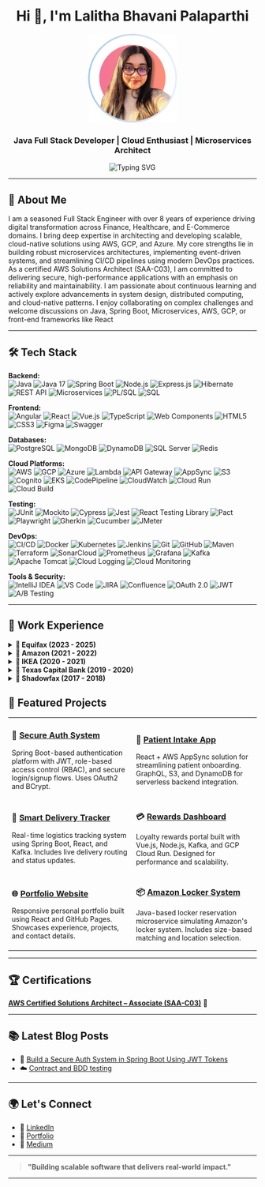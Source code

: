 <h1 align="center">Hi 👋, I'm Lalitha Bhavani Palaparthi</h1>

<p align="center">
  <img src="https://github.com/LalithaBP/LalithaBP/blob/main/profile-pic.png" width="180" />
</p>

<h3 align="center">Java Full Stack Developer | Cloud Enthusiast | Microservices Architect</h3>

<p align="center">
  <img src="https://readme-typing-svg.demolab.com?font=Fira+Code&size=24&pause=1000&center=true&width=550&lines=Java+%7C+Spring+Boot+%7C+AWS+%7C+GCP+%7C+React+%7C+Node.js;Building+Scalable+Microservices;Cloud-Native+Developer;Certified+AWS+Solutions+Architect+%F0%9F%93%9D" alt="Typing SVG" />
</p>



---

## 🚀 About Me
I am a seasoned Full Stack Engineer with over 8 years of experience driving digital transformation across Finance, Healthcare, and E-Commerce domains. I bring deep expertise in architecting and developing scalable, cloud-native solutions using AWS, GCP, and Azure. My core strengths lie in building robust microservices architectures, implementing event-driven systems, and streamlining CI/CD pipelines using modern DevOps practices. As a certified AWS Solutions Architect (SAA-C03), I am committed to delivering secure, high-performance applications with an emphasis on reliability and maintainability. I am passionate about continuous learning and actively explore advancements in system design, distributed computing, and cloud-native patterns. I enjoy collaborating on complex challenges and welcome discussions on Java, Spring Boot, Microservices, AWS, GCP, or front-end frameworks like React

---

## 🛠️ Tech Stack

**Backend:**  
![Java](https://img.shields.io/badge/Java-ED8B00?style=for-the-badge&logo=openjdk&logoColor=white)
![Java 17](https://img.shields.io/badge/Java%2017-ED8B00?style=for-the-badge&logo=openjdk&logoColor=white)
![Spring Boot](https://img.shields.io/badge/Spring_Boot-6DB33F?style=for-the-badge&logo=springboot&logoColor=white)
![Node.js](https://img.shields.io/badge/Node.js-339933?style=for-the-badge&logo=nodedotjs&logoColor=white)
![Express.js](https://img.shields.io/badge/Express.js-000000?style=for-the-badge&logo=express&logoColor=white)
![Hibernate](https://img.shields.io/badge/Hibernate-59666C?style=for-the-badge&logo=hibernate&logoColor=white)
![REST API](https://img.shields.io/badge/REST-FF6C37?style=for-the-badge&logo=flask&logoColor=white)
![Microservices](https://img.shields.io/badge/Microservices-007ACC?style=for-the-badge&logo=microgenetics&logoColor=white)
![PL/SQL](https://img.shields.io/badge/PL%2FSQL-F80000?style=for-the-badge&logo=oracle&logoColor=white)
![SQL](https://img.shields.io/badge/SQL-4479A1?style=for-the-badge&logo=sqlite&logoColor=white)

**Frontend:**  
![Angular](https://img.shields.io/badge/Angular-DD0031?style=for-the-badge&logo=angular&logoColor=white)
![React](https://img.shields.io/badge/React-61DAFB?style=for-the-badge&logo=react&logoColor=black)
![Vue.js](https://img.shields.io/badge/Vue.js-4FC08D?style=for-the-badge&logo=vue.js&logoColor=white)
![TypeScript](https://img.shields.io/badge/TypeScript-007ACC?style=for-the-badge&logo=typescript&logoColor=white)
![Web Components](https://img.shields.io/badge/Web%20Components-29ABE2?style=for-the-badge)
![HTML5](https://img.shields.io/badge/HTML5-E34F26?style=for-the-badge&logo=html5&logoColor=white)
![CSS3](https://img.shields.io/badge/CSS3-1572B6?style=for-the-badge&logo=css3&logoColor=white)
![Figma](https://img.shields.io/badge/Figma-F24E1E?style=for-the-badge&logo=figma&logoColor=white)
![Swagger](https://img.shields.io/badge/Swagger-85EA2D?style=for-the-badge&logo=swagger&logoColor=black)

**Databases:**  
![PostgreSQL](https://img.shields.io/badge/PostgreSQL-336791?style=for-the-badge&logo=postgresql&logoColor=white)
![MongoDB](https://img.shields.io/badge/MongoDB-47A248?style=for-the-badge&logo=mongodb&logoColor=white)
![DynamoDB](https://img.shields.io/badge/DynamoDB-4053D6?style=for-the-badge&logo=amazondynamodb&logoColor=white)
![SQL Server](https://img.shields.io/badge/SQL_Server-CC2927?style=for-the-badge&logo=microsoftsqlserver&logoColor=white)
![Redis](https://img.shields.io/badge/Redis-DC382D?style=for-the-badge&logo=redis&logoColor=white)

**Cloud Platforms:**  
![AWS](https://img.shields.io/badge/AWS-232F3E?style=for-the-badge&logo=amazonaws&logoColor=white)
![GCP](https://img.shields.io/badge/GCP-4285F4?style=for-the-badge&logo=googlecloud&logoColor=white)
![Azure](https://img.shields.io/badge/Azure-0078D4?style=for-the-badge&logo=microsoftazure&logoColor=white)
![Lambda](https://img.shields.io/badge/AWS%20Lambda-FF9900?style=for-the-badge&logo=awslambda&logoColor=white)
![API Gateway](https://img.shields.io/badge/API%20Gateway-FF4F00?style=for-the-badge&logo=amazonaws&logoColor=white)
![AppSync](https://img.shields.io/badge/AppSync-8B3FFD?style=for-the-badge&logo=awsamplify&logoColor=white)
![S3](https://img.shields.io/badge/S3-569A31?style=for-the-badge&logo=amazon-s3&logoColor=white)
![Cognito](https://img.shields.io/badge/Cognito-8C4EFC?style=for-the-badge&logo=amazonaws&logoColor=white)
![EKS](https://img.shields.io/badge/EKS-0052CC?style=for-the-badge&logo=kubernetes&logoColor=white)
![CodePipeline](https://img.shields.io/badge/CodePipeline-4B612C?style=for-the-badge&logo=aws&logoColor=white)
![CloudWatch](https://img.shields.io/badge/CloudWatch-FF4F8B?style=for-the-badge&logo=amazonaws&logoColor=white)
![Cloud Run](https://img.shields.io/badge/Cloud%20Run-4285F4?style=for-the-badge&logo=googlecloud&logoColor=white)
![Cloud Build](https://img.shields.io/badge/Cloud%20Build-34A853?style=for-the-badge&logo=googlecloud&logoColor=white)

**Testing:**  
![JUnit](https://img.shields.io/badge/JUnit-25A162?style=for-the-badge&logo=java&logoColor=white)
![Mockito](https://img.shields.io/badge/Mockito-FFCB2B?style=for-the-badge&logo=java&logoColor=black)
![Cypress](https://img.shields.io/badge/Cypress-17202C?style=for-the-badge&logo=cypress&logoColor=white)
![Jest](https://img.shields.io/badge/Jest-C21325?style=for-the-badge&logo=jest&logoColor=white)
![React Testing Library](https://img.shields.io/badge/React%20Testing%20Library-E33332?style=for-the-badge&logo=testing-library&logoColor=white)
![Pact](https://img.shields.io/badge/Pact-FF0055?style=for-the-badge)
![Playwright](https://img.shields.io/badge/Playwright-2EAD33?style=for-the-badge&logo=microsoft&logoColor=white)
![Gherkin](https://img.shields.io/badge/Gherkin-5E5E5E?style=for-the-badge)
![Cucumber](https://img.shields.io/badge/Cucumber-23D96C?style=for-the-badge&logo=cucumber&logoColor=white)
![JMeter](https://img.shields.io/badge/JMeter-D22128?style=for-the-badge&logo=apachejmeter&logoColor=white)

**DevOps:**  
![CI/CD](https://img.shields.io/badge/CI%2FCD-0A0A0A?style=for-the-badge&logo=githubactions&logoColor=white)
![Docker](https://img.shields.io/badge/Docker-2496ED?style=for-the-badge&logo=docker&logoColor=white)
![Kubernetes](https://img.shields.io/badge/Kubernetes-326CE5?style=for-the-badge&logo=kubernetes&logoColor=white)
![Jenkins](https://img.shields.io/badge/Jenkins-D24939?style=for-the-badge&logo=jenkins&logoColor=white)
![Git](https://img.shields.io/badge/Git-F05032?style=for-the-badge&logo=git&logoColor=white)
![GitHub](https://img.shields.io/badge/GitHub-181717?style=for-the-badge&logo=github&logoColor=white)
![Maven](https://img.shields.io/badge/Maven-C71A36?style=for-the-badge&logo=apachemaven&logoColor=white)
![Terraform](https://img.shields.io/badge/Terraform-7B42BC?style=for-the-badge&logo=terraform&logoColor=white)
![SonarCloud](https://img.shields.io/badge/SonarCloud-F3702A?style=for-the-badge&logo=sonarcloud&logoColor=white)
![Prometheus](https://img.shields.io/badge/Prometheus-E6522C?style=for-the-badge&logo=prometheus&logoColor=white)
![Grafana](https://img.shields.io/badge/Grafana-F46800?style=for-the-badge&logo=grafana&logoColor=white)
![Kafka](https://img.shields.io/badge/Kafka-231F20?style=for-the-badge&logo=apachekafka&logoColor=white)
![Apache Tomcat](https://img.shields.io/badge/Tomcat-F8DC75?style=for-the-badge&logo=apachetomcat&logoColor=black)
![Cloud Logging](https://img.shields.io/badge/Cloud%20Logging-4285F4?style=for-the-badge&logo=googlecloud&logoColor=white)
![Cloud Monitoring](https://img.shields.io/badge/Cloud%20Monitoring-34A853?style=for-the-badge&logo=googlecloud&logoColor=white)

**Tools & Security:**  
![IntelliJ IDEA](https://img.shields.io/badge/IntelliJ_IDEA-000000?style=for-the-badge&logo=intellijidea&logoColor=white)
![VS Code](https://img.shields.io/badge/VS_Code-007ACC?style=for-the-badge&logo=visualstudiocode&logoColor=white)
![JIRA](https://img.shields.io/badge/JIRA-0052CC?style=for-the-badge&logo=jira&logoColor=white)
![Confluence](https://img.shields.io/badge/Confluence-172B4D?style=for-the-badge&logo=confluence&logoColor=white)
![OAuth 2.0](https://img.shields.io/badge/OAuth_2.0-000000?style=for-the-badge&logo=oauth&logoColor=white)
![JWT](https://img.shields.io/badge/JWT-000000?style=for-the-badge&logo=jsonwebtokens&logoColor=white)
![A/B Testing](https://img.shields.io/badge/A%2FB%20Testing-000000?style=for-the-badge&logo=abtesting&logoColor=white)

---
## 💼 Work Experience

<details>
  <summary><strong>🔹 Equifax (2023 - 2025)</strong></summary>
  <br>
  <ul>
    <li>Developed modular Angular micro-frontends and Spring Boot microservices.</li>
    <li>Integrated GCP services like GKE, Pub/Sub, and Load Balancing.</li>
    <li>Adopted BDD practices with Cypress; documented APIs with OpenAPI (Swagger).</li>
    <li>Implemented Helm charts for efficient Kubernetes deployments.</li>
  </ul>
</details>

<details>
  <summary><strong>🔹 Amazon (2021 - 2022)</strong></summary>
  <br>
  <ul>
    <li>Built PatientApp with React and GraphQL APIs via AWS AppSync.</li>
    <li>Orchestrated serverless workflows using AWS Lambda and EKS.</li>
    <li>Automated CI/CD using AWS CodePipeline and monitored with CloudWatch.</li>
    <li>Optimized backend storage using DynamoDB and S3.</li>
  </ul>
</details>

<details>
  <summary><strong>🔹 IKEA (2020 - 2021)</strong></summary>
  <br>
  <ul>
    <li>Developed Customer Rewards System using Node.js (TypeScript) and Vue.js.</li>
    <li>Designed event-driven architecture with Apache Kafka.</li>
    <li>Deployed microservices on GCP Cloud Run and managed infrastructure with Terraform.</li>
    <li>Followed GitOps principles with Cloud Build and Artifact Registry.</li>
  </ul>
</details>

<details>
  <summary><strong>🔹 Texas Capital Bank (2019 - 2020)</strong></summary>
  <br>
  <ul>
    <li>Modernized Loan Origination Systems using Angular 12 and Spring Boot.</li>
    <li>Built asynchronous microservices communication using Apache Kafka.</li>
    <li>Managed Kubernetes (GKE) deployments with Jenkins pipelines.</li>
    <li>Optimized PostgreSQL database schemas for high-throughput operations.</li>
  </ul>
</details>

<details>
  <summary><strong>🔹 Shadowfax (2017 - 2018)</strong></summary>
  <br>
  <ul>
    <li>Built Smart Delivery Management System using React, Redux, and Spring Boot.</li>
    <li>Enhanced delivery tracking and route optimization with PostgreSQL and MongoDB.</li>
    <li>Secured APIs with OAuth2 and JWT authentication strategies.</li>
    <li>Deployed services on Azure App Services and integrated Azure SQL Database.</li>
  </ul>
</details>


## 🔧 Featured Projects

<table>
  <tr>
    <td width="50%">
      <h3>🔐 <a href="https://github.com/LalithaBP/secure-auth-system">Secure Auth System</a></h3>
      <p>
        Spring Boot-based authentication platform with JWT, role-based access control (RBAC), and secure login/signup flows. Uses OAuth2 and BCrypt.
      </p>
    </td>
    <td width="50%">
      <h3>🏥 <a href="https://github.com/LalithaBP/patient-intake-app">Patient Intake App</a></h3>
      <p>
        React + AWS AppSync solution for streamlining patient onboarding. GraphQL, S3, and DynamoDB for serverless backend integration.
      </p>
    </td>
  </tr>
  <tr>
    <td width="50%">
      <h3>🚚 <a href="https://github.com/LalithaBP/smart-delivery">Smart Delivery Tracker</a></h3>
      <p>
        Real-time logistics tracking system using Spring Boot, React, and Kafka. Includes live delivery routing and status updates.
      </p>
    </td>
    <td width="50%">
      <h3>💳 <a href="https://github.com/LalithaBP/rewards-dashboard">Rewards Dashboard</a></h3>
      <p>
        Loyalty rewards portal built with Vue.js, Node.js, Kafka, and GCP Cloud Run. Designed for performance and scalability.
      </p>
    </td>
  </tr>
  <tr>
    <td width="50%">
      <h3>🌐 <a href="https://github.com/LalithaBP/LalithaBP">Portfolio Website</a></h3>
      <p>
        Responsive personal portfolio built using React and GitHub Pages. Showcases experience, projects, and contact details.
      </p>
    </td>
    <td width="50%">
      <h3>📦 <a href="https://github.com/LalithaBP/amazon-locker-system">Amazon Locker System</a></h3>
      <p>
        Java-based locker reservation microservice simulating Amazon's locker system. Includes size-based matching and location selection.
      </p>
    </td>
  </tr>
</table>

---


## 🏆 Certifications


**[AWS Certified Solutions Architect – Associate (SAA-C03)](https://www.credly.com/badges/ba925b76-99ee-4858-b840-33bfbba3252a/public_url)** 🏅



---

## 📚 Latest Blog Posts

- 🔐 [Build a Secure Auth System in Spring Boot Using JWT Tokens](https://medium.com/@plalithasde/build-a-secure-auth-system-in-spring-boot-using-jwt-tokens-5b67c18f189f)
- ☁️ [Contract and BDD testing](https://medium.com/@plalithasde/contract-and-bdd-testing-with-junit-cucumber-and-gherkin-real-world-examples-for-java-ec0c042d1383)



---


## 🌍 Let's Connect

- 🔗 [LinkedIn](https://www.linkedin.com/in/plalitha/)
- 🔗 [Portfolio](https://lalithabp.github.io/LalithaBP/)
- 🔗 [Medium](https://medium.com/@plalithasde)

---

> **"Building scalable software that delivers real-world impact."**

---
